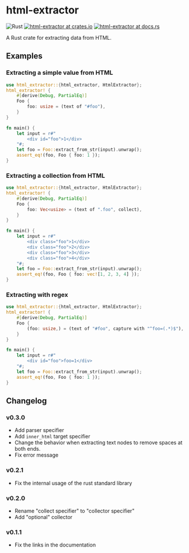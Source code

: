 # html-extractor

![Rust](https://github.com/mkihr-ojisan/html-extractor/workflows/Rust/badge.svg)
[![html-extractor at crates.io](https://img.shields.io/crates/v/html-extractor.svg)](https://crates.io/crates/html-extractor)
[![html-extractor at docs.rs](https://docs.rs/html-extractor/badge.svg)](https://docs.rs/html-extractor)

A Rust crate for extracting data from HTML.

## Examples

### Extracting a simple value from HTML

```rust
use html_extractor::{html_extractor, HtmlExtractor};
html_extractor! {
    #[derive(Debug, PartialEq)]
    Foo {
        foo: usize = (text of "#foo"),
    }
}

fn main() {
    let input = r#"
        <div id="foo">1</div>
    "#;
    let foo = Foo::extract_from_str(input).unwrap();
    assert_eq!(foo, Foo { foo: 1 });
}
```

### Extracting a collection from HTML

```rust
use html_extractor::{html_extractor, HtmlExtractor};
html_extractor! {
    #[derive(Debug, PartialEq)]
    Foo {
        foo: Vec<usize> = (text of ".foo", collect),
    }
}

fn main() {
    let input = r#"
        <div class="foo">1</div>
        <div class="foo">2</div>
        <div class="foo">3</div>
        <div class="foo">4</div>
    "#;
    let foo = Foo::extract_from_str(input).unwrap();
    assert_eq!(foo, Foo { foo: vec![1, 2, 3, 4] });
}
```

### Extracting with regex

```rust
use html_extractor::{html_extractor, HtmlExtractor};
html_extractor! {
    #[derive(Debug, PartialEq)]
    Foo {
        (foo: usize,) = (text of "#foo", capture with "^foo=(.*)$"),
    }
}

fn main() {
    let input = r#"
        <div id="foo">foo=1</div>
    "#;
    let foo = Foo::extract_from_str(input).unwrap();
    assert_eq!(foo, Foo { foo: 1 });
}
```

## Changelog

### v0.3.0

- Add parser specifier
- Add `inner_html` target specifier
- Change the behavior when extracting text nodes to remove spaces at both ends.
- Fix error message

### v0.2.1

- Fix the internal usage of the rust standard library

### v0.2.0

- Rename "collect specifier" to "collector specifier"
- Add "optional" collector

### v0.1.1

- Fix the links in the documentation
